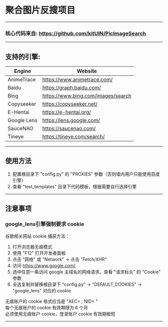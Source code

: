 # 聚合图片反搜项目

---

### 核心代码来自: https://github.com/kitUIN/PicImageSearch

---

## 支持的引擎:
| Engine             | Website                              |
|--------------------|--------------------------------------|
| AnimeTrace         | <https://www.animetrace.com/>        |
| Baidu              | <https://graph.baidu.com/>           |
| Bing               | <https://www.bing.com/images/search> |
| Copyseeker         | <https://copyseeker.net/>            |
| E-Hentai           | <https://e-hentai.org/>              |
| Google Lens        | <https://lens.google.com/>           |
| SauceNAO           | <https://saucenao.com/>              |
| Tineye             | <https://tineye.com/search/>         |

---

## 使用方法
1. 配置根目录下 "config.py" 的 "PROXIES" 参数（否则墙内用户只能使用百度引擎）
2. 查看 "test_templates" 目录下代码模板，根据需要自行选择引擎

---

## 注意事项
### google_lens引擎强制要求 cookie

谷歌相关网站 cookie 捕获方法：
  1. 打开浏览器无痕模式
  2. 使用 "F12" 打开开发者面板
  3. 点击 "网络" 或 "Network" -> 点击 "Fetch/XHR"
  4. 访问 https://www.google.com/
  5. 选中任意一条访问 google 主域名的网络请求，查看 "请求标头" 的 "Cookie" 参数
  6. 全选复制并替换根目录下 "config.py" -> "DEFAULT_COOKIES" -> "google_lens" 对应的 cookie

无痕账户的 cookie 格式应当是 "AEC= ; NID= "  
每个无痕账户的 cookie 有效期限为 6 个月  
必须使用无痕账户 cookie，登录账户 cookie 有效期极短

---
